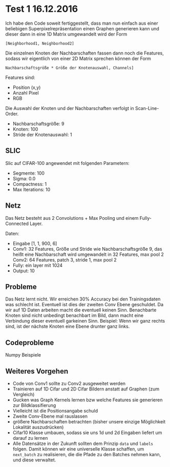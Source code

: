 # Test 1 16.12.2016

Ich habe den Code soweit fertiggestellt, dass man nun einfach aus einer 
beliebigen Superpixelrepräsentation einen Graphen generieren kann und dieser 
dann in eine 1D Matrix umgewandelt wird der Form

```
[Neighborhood1, Neighborhood2]
```

Die einzelnen Knoten der Nachbarschaften fassen dann noch die Features, sodass 
wir eigentlich von einer 2D Matrix sprechen können der Form

```
Nachbarschaftsgröße * Größe der Knotenauswahl, Channels]
```

Features sind:
* Position (x,y)
* Anzahl Pixel
* RGB

Die Auswahl der Knoten und der Nachbarschaften verfolgt in Scan-Line-Order.

* Nachbarschaftsgröße: 9
* Knoten: 100
* Stride der Knotenauswahl: 1

## SLIC

Slic auf CIFAR-100 angewendet mit folgenden Parametern:
* Segmente: 100
* Sigma: 0.0
* Compactness: 1
* Max Iterations: 10

## Netz

Das Netz besteht aus 2 Convolutions + Max Pooling und einem Fully-Connected 
Layer.

Daten:
* Eingabe [1, 1, 900, 6]
* Conv1: 32 Features, Größe und Stride wie Nachbarschaftsgröße 9, das heißt 
  eine Nachbarschaft wird umgewandelt in 32 Features, max pool 2
  Conv2: 64 Features, patch 3, stride 1, max pool 2
* Fully: ein layer mit 1024
* Output: 10

## Probleme

Das Netz lernt nicht. Wir erreichen 30% Accuracy bei den Trainingsdaten was 
schlecht ist.
Eventuell ist dies der zweiten Conv Ebene geschuldet. Da wir auf 1D Daten 
arbeiten macht die eventuell keinen Sinn. Benachbarte Knoten sind nicht 
unbedingt benachbart im Bild, dann macht eine Verbindung dieser eventuell 
garkeinen Sinn. Beispiel: Wenn wir ganz rechts sind, ist der nächste Knoten 
eine Ebene drunter ganz links.

## Codeprobleme

Numpy Beispiele

## Weiteres Vorgehen

* Code von Conv1 sollte zu Conv2 ausgeweitet werden
* Trainieren auf 1D Cifar und 2D Cifar Bildern anstatt auf Graphen (zum 
  Vergleich)
* Gucken was Graph Kernels lernen bzw welche Features sie generieren zur 
  Bildklassifierung
* Vielleicht ist die Positionsangabe schuld
* Zweite Conv-Ebene mal rauslassen
* größere Nachbarschaften betrachten (bisher unsere einzige Möglichkeit 
  Lokalität auszudrücken)
* Cifar10 Klasse umbauen, sodass sie uns 1d und 2d Eingaben liefert um darauf 
  zu lernen
* Alle Datensätze in der Zukunft sollten dem Prinzip `data` und `labels` 
  folgen. Damit können wir eine universelle Klasse schaffen, um `next_batch` zu 
  realisieren, die die Pfade zu den Batches nehmen kann, und diese verwaltet.
